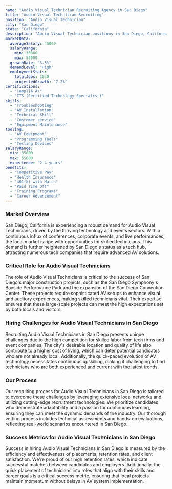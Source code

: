 ```yaml
---
name: "Audio Visual Technician Recruiting Agency in San Diego"
title: "Audio Visual Technician Recruiting"
position: "Audio Visual Technician"
city: "San Diego"
state: "California"
description: "Audio Visual Technician positions in San Diego, California are in high demand and they involve installing, maintaining, and adjusting audio and visual equipment."
marketData:
  averageSalary: 45000
  salaryRange:
    min: 35000
    max: 55000
  growthRate: "3.5%"
  demandLevel: "High"
  employmentStats:
    totalJobs: 1030
    projectedGrowth: "7.2%"
certifications:
  - "CompTIA A+"
  - "CTS (Certified Technology Specialist)"
skills:
  - "Troubleshooting"
  - "AV Installation"
  - "Technical Skill"
  - "Customer service"
  - "Equipment Maintenance"
tooling:
  - "AV Equipment"
  - "Programming Tools"
  - "Testing Devices"
salaryRange:
  min: 35000
  max: 55000
  experience: "2-4 years"
benefits:
  - "Competitive Pay"
  - "Health Insurance"
  - "401(k) with Match"
  - "Paid Time Off"
  - "Training Programs"
  - "Career Advancement"
---
```


### Market Overview
San Diego, California is experiencing a robust demand for Audio Visual Technicians, driven by the thriving technology and events sectors. With a continuous influx of conferences, corporate events, and live performances, the local market is ripe with opportunities for skilled technicians. This demand is further heightened by San Diego's status as a tech hub, attracting numerous tech companies that require advanced AV solutions.

### Critical Role for Audio Visual Technicians
The role of Audio Visual Technicians is critical to the success of San Diego's major construction projects, such as the San Diego Symphony's Bayside Performance Park and the expansion of the San Diego Convention Center. These projects require sophisticated AV setups to enhance visual and auditory experiences, making skilled technicians vital. Their expertise ensures that these large-scale projects can meet the high expectations set by both locals and visitors.

### Hiring Challenges for Audio Visual Technicians in San Diego
Recruiting Audio Visual Technicians in San Diego presents unique challenges due to the high competition for skilled labor from tech firms and event companies. The city's desirable location and quality of life also contribute to a higher cost of living, which can deter potential candidates who are not already local. Additionally, the quick-paced evolution of AV technology necessitates continuous upskilling, making it challenging to find technicians who are both experienced and current with the latest trends.

### Our Process
Our recruiting process for Audio Visual Technicians in San Diego is tailored to overcome these challenges by leveraging extensive local networks and utilizing cutting-edge recruitment technologies. We prioritize candidates who demonstrate adaptability and a passion for continuous learning, ensuring they can meet the dynamic demands of the industry. Our thorough vetting process includes technical assessments and hands-on evaluations, reflecting real-world scenarios encountered in San Diego.

### Success Metrics for Audio Visual Technicians in San Diego
Success in hiring Audio Visual Technicians in San Diego is measured by the efficiency and effectiveness of placements, retention rates, and client satisfaction. We're proud of our high retention rates, which indicate successful matches between candidates and employers. Additionally, the quick placement of technicians into roles that align with their skills and career goals is a critical success metric, ensuring that local projects maintain momentum without delays in AV system implementation.